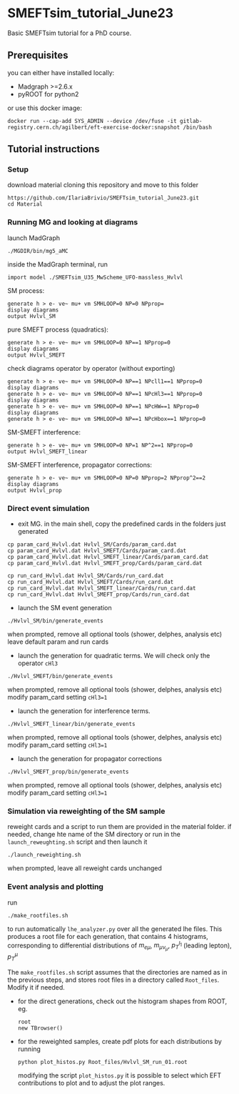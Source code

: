 # SMEFTsim_tutorial_June23
Basic SMEFTsim tutorial for a PhD course.

## Prerequisites
you can either have installed locally:
* Madgraph >=2.6.x
* pyROOT for python2

or use this docker image:
```
docker run --cap-add SYS_ADMIN --device /dev/fuse -it gitlab-registry.cern.ch/agilbert/eft-exercise-docker:snapshot /bin/bash
```

## Tutorial instructions

### Setup
download material cloning this repository and move to this folder
```
https://github.com/IlariaBrivio/SMEFTsim_tutorial_June23.git
cd Material
```

### Running MG and looking at diagrams
launch MadGraph 
```
./MGDIR/bin/mg5_aMC
```

inside the MadGraph terminal, run
```
import model ./SMEFTsim_U35_MwScheme_UFO-massless_Hvlvl
```

SM process:
```
generate h > e- ve~ mu+ vm SMHLOOP=0 NP=0 NPprop=
display diagrams
output Hvlvl_SM
```

pure SMEFT process (quadratics):
```
generate h > e- ve~ mu+ vm SMHLOOP=0 NP==1 NPprop=0
display diagrams
output Hvlvl_SMEFT
```

check diagrams operator by operator (without exporting)
```
generate h > e- ve~ mu+ vm SMHLOOP=0 NP==1 NPcll1==1 NPprop=0
display diagrams
generate h > e- ve~ mu+ vm SMHLOOP=0 NP==1 NPcHl3==1 NPprop=0
display diagrams
generate h > e- ve~ mu+ vm SMHLOOP=0 NP==1 NPcHW==1 NPprop=0
display diagrams
generate h > e- ve~ mu+ vm SMHLOOP=0 NP==1 NPcHbox==1 NPprop=0
```

SM-SMEFT interference:
```
generate h > e- ve~ mu+ vm SMHLOOP=0 NP=1 NP^2==1 NPprop=0
output Hvlvl_SMEFT_linear
```

SM-SMEFT interference, propagator corrections:
```
generate h > e- ve~ mu+ vm SMHLOOP=0 NP=0 NPprop=2 NPprop^2==2
display diagrams
output Hvlvl_prop
```


### Direct event simulation
* exit MG. in the main shell, copy the predefined cards in the folders just generated
```
cp param_card_Hvlvl.dat Hvlvl_SM/Cards/param_card.dat
cp param_card_Hvlvl.dat Hvlvl_SMEFT/Cards/param_card.dat
cp param_card_Hvlvl.dat Hvlvl_SMEFT_linear/Cards/param_card.dat
cp param_card_Hvlvl.dat Hvlvl_SMEFT_prop/Cards/param_card.dat

cp run_card_Hvlvl.dat Hvlvl_SM/Cards/run_card.dat
cp run_card_Hvlvl.dat Hvlvl_SMEFT/Cards/run_card.dat
cp run_card_Hvlvl.dat Hvlvl_SMEFT_linear/Cards/run_card.dat
cp run_card_Hvlvl.dat Hvlvl_SMEFT_prop/Cards/run_card.dat
```

* launch the SM event generation
```
./Hvlvl_SM/bin/generate_events
```
when prompted, remove all optional tools (shower, delphes, analysis etc) 
leave default param and run cards

* launch the generation for quadratic terms. We will check only the operator `cHl3`
```
./Hvlvl_SMEFT/bin/generate_events
```
when prompted, remove all optional tools (shower, delphes, analysis etc) 
modify param_card setting  `cHl3=1`

* launch the generation for interference terms.
```
./Hvlvl_SMEFT_linear/bin/generate_events
```
when prompted, remove all optional tools (shower, delphes, analysis etc) 
modify param_card setting  `cHl3=1`

* launch the generation for propagator corrections
```
./Hvlvl_SMEFT_prop/bin/generate_events
```
when prompted, remove all optional tools (shower, delphes, analysis etc) 
modify param_card setting  `cHl3=1`


### Simulation via reweighting of the SM sample
reweight cards and a script to run them are provided in the material folder. if needed, change hte name of the SM directory or run in the `launch_reweughting.sh` script and then launch it
```
./launch_reweighting.sh
```
when prompted, leave all reweight cards unchanged

### Event analysis and plotting
run
```
./make_rootfiles.sh
```
to run automatically `lhe_analyzer.py` over all the generated lhe files. This produces a root file for each generation, that contains 4 histograms, corresponding to differential distributions of
$m_{e\mu}$, $m_{\mu\nu_\mu}$, $p_T^{l_1}$ (leading lepton), $p_T^\mu$

The `make_rootfiles.sh` script assumes that the directories are named as in the previous steps, and stores root files in a directory called `Root_files`. Modify it if needed.

* for the direct generations, check out the histogram shapes from ROOT, eg.
  ```
  root
  new TBrowser()
  ```
* for the reweighted samples, create pdf plots for each distributions by running
  ```
  python plot_histos.py Root_files/Hvlvl_SM_run_01.root
  ```
  modifying the script `plot_histos.py` it is possible to select which EFT contributions to plot and to adjust the plot ranges.
